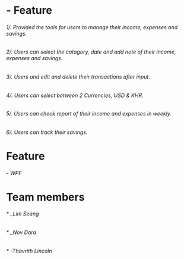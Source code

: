 
# - Feature
###### 1/. Provided the tools for users to manage their income, expenses and savings.  
###### 2/. Users can select the catagory, date and add note of their income, expenses and savings. 
###### 3/. Users and edit and delete their transactions after input.
###### 4/. Users can select between 2 Currencies, USD & KHR.
###### 5/. Users can check report of their income and expenses in weekly.
###### 6/. Users can track their savings.
# Feature 
###### - WPF
# Team members
###### * _Lim Seang 
###### * _Nov Dara 
###### * -Thavrith Lincoln
                                                                 


